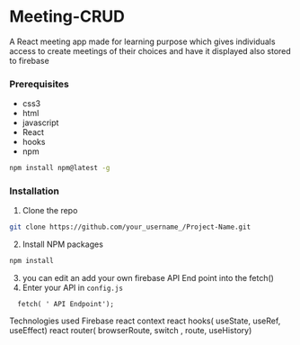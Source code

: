 # Meeting-CRUD
A React meeting app made for learning purpose which gives individuals access to create meetings of their choices and have it displayed also stored to firebase  

### Prerequisites
* css3
* html
* javascript
* React 
* hooks
* npm
```sh
npm install npm@latest -g
```

### Installation

1. Clone the repo
```sh
git clone https://github.com/your_username_/Project-Name.git
```
2. Install NPM packages
```sh
npm install
```
3. you can edit an add your own firebase API End point into the fetch()
4. Enter your API in `config.js`
```JS
  fetch( ' API Endpoint');
```

Technologies used 
Firebase
react
context
react hooks( useState, useRef, useEffect)
react router( browserRoute, switch , route, useHistory)
